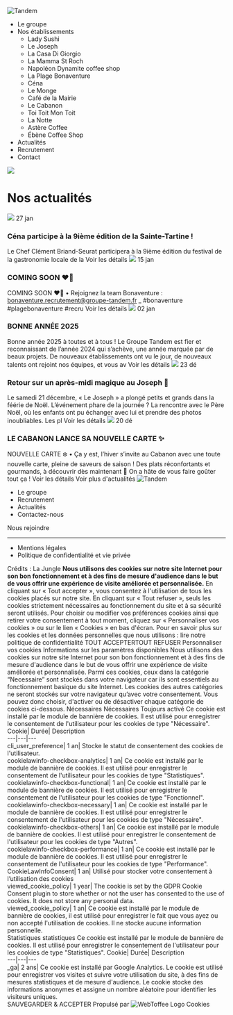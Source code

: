 ![Tandem](https://groupe-tandem.fr/content/themes/tandem/resources/assets/images/svg/logo-site-dark.svg)
  * Le groupe
  * Nos établissements
    * Lady Sushi
    * Le Joseph
    * La Casa Di Giorgio
    * La Mamma St Roch
    * Napoléon Dynamite coffee shop
    * La Plage Bonaventure
    * Céna
    * Le Monge
    * Café de la Mairie
    * Le Cabanon
    * Toi Toit Mon Toit
    * La Notte
    * Astère Coffee
    * Ébène Coffee Shop
  * Actualités
  * Recrutement
  * Contact


![](https://groupe-tandem.fr/content/uploads/2023/10/Capture-decran-2023-10-10-162910.png)
# Nos actualités 
![](https://groupe-tandem.fr/content/uploads/2025/01/HD_Cena_Octobre_2024-38-scaled.jpg)
27 jan
### Céna participe à la 9ième édition de la Sainte-Tartine !
Le Chef Clément Briand-Seurat participera à la 9ième édition du festival de la gastronomie locale de la 
Voir les détails
![](https://groupe-tandem.fr/content/uploads/2025/01/Bonaventure-emploi-post_Plan-de-travail-1-copie-4.png)
15 jan
### COMING SOON ❤️‍🔥
COMING SOON ❤️‍🔥 • Rejoignez la team Bonaventure : bonaventure.recrutement@groupe-tandem.fr _ #bonaventure #plagebonaventure #recru
Voir les détails
![](https://groupe-tandem.fr/content/uploads/2025/01/TANDEM-NEW-YEAR.png)
02 jan
### BONNE ANNÉE 2025
Bonne année 2025 à toutes et à tous ! Le Groupe Tandem est fier et reconnaissant de l’année 2024 qui s’achève, une année marquée par de beaux projets. De nouveaux établissements ont vu le jour, de nouveaux talents ont rejoint nos équipes, et vous av
Voir les détails
![](https://groupe-tandem.fr/content/uploads/2024/12/IMG-20241223-WA0019.jpg)
23 dé
### Retour sur un après-midi magique au Joseph 🎅
Le samedi 21 décembre, « Le Joseph » a plongé petits et grands dans la féérie de Noël. L’événement phare de la journée ? La rencontre avec le Père Noël, où les enfants ont pu échanger avec lui et prendre des photos inoubliables. Les pl
Voir les détails
![](https://groupe-tandem.fr/content/uploads/2024/12/DSC04429.jpg)
20 dé
### LE CABANON LANCE SA NOUVELLE CARTE ✨
NOUVELLE CARTE ❄️ • Ça y est, l’hiver s’invite au Cabanon avec une toute nouvelle carte, pleine de saveurs de saison ! Des plats réconfortants et gourmands, à découvrir dès maintenant 🥰 On a hâte de vous faire goûter tout ça !
Voir les détails
Voir plus d'actualités
![Tandem](https://groupe-tandem.fr/content/themes/tandem/resources/assets/images/svg/logo-site-dark.svg)
  * Le groupe
  * Recrutement
  * Actualités
  * Contactez-nous


Nous rejoindre
  *   *   * 

  * Mentions légales
  * Politique de confidentialité et vie privée


Crédits : La Jungle
**Nous utilisons des cookies sur notre site Internet pour son bon fonctionnement et à des fins de mesure d'audience dans le but de vous offrir une expérience de visite améliorée et personnalisée.** En cliquant sur « Tout accepter », vous consentez à l'utilisation de tous les cookies placés sur notre site. En cliquant sur « Tout refuser », seuls les cookies strictement nécessaires au fonctionnement du site et à sa sécurité seront utilisés. Pour choisir ou modifier vos préférences cookies ainsi que retirer votre consentement à tout moment, cliquez sur « Personnaliser vos cookies » ou sur le lien « Cookies » en bas d'écran. Pour en savoir plus sur les cookies et les données personnelles que nous utilisons : lire notre politique de confidentialité
TOUT ACCEPTERTOUT REFUSER
Personnaliser vos cookies
Informations sur les paramètres disponibles 
Nous utilisons des cookies sur notre site Internet pour son bon fonctionnement et à des fins de mesure d'audience dans le but de vous offrir une expérience de visite améliorée et personnalisée. Parmi ces cookies, ceux dans la catégorie “Necessaire” sont stockés dans votre navigateur car ils sont essentiels au fonctionnement basique du site Internet. Les cookies des autres catégories ne seront stockés sur votre navigateur qu’avec votre consentement. Vous pouvez donc choisir, d'activer ou de désactiver chaque catégorie de cookies ci-dessous.
Nécessaires 
Nécessaires 
Toujours activé 
Ce cookie est installé par le module de bannière de cookies. Il est utilisé pour enregistrer le consentement de l'utilisateur pour les cookies de type "Nécessaire". Cookie| Durée| Description  
---|---|---  
cli_user_preference| 1 an| Stocke le statut de consentement des cookies de l'utilisateur.  
cookielawinfo-checkbox-analytics| 1 an| Ce cookie est installé par le module de bannière de cookies. Il est utilisé pour enregistrer le consentement de l'utilisateur pour les cookies de type "Statistiques".  
cookielawinfo-checkbox-functional| 1 an| Ce cookie est installé par le module de bannière de cookies. Il est utilisé pour enregistrer le consentement de l'utilisateur pour les cookies de type "Fonctionnel".  
cookielawinfo-checkbox-necessary| 1 an| Ce cookie est installé par le module de bannière de cookies. Il est utilisé pour enregistrer le consentement de l'utilisateur pour les cookies de type "Nécessaire".  
cookielawinfo-checkbox-others| 1 an| Ce cookie est installé par le module de bannière de cookies. Il est utilisé pour enregistrer le consentement de l'utilisateur pour les cookies de type "Autres".  
cookielawinfo-checkbox-performance| 1 an| Ce cookie est installé par le module de bannière de cookies. Il est utilisé pour enregistrer le consentement de l'utilisateur pour les cookies de type "Performance".  
CookieLawInfoConsent| 1 an| Utilisé pour stocker votre consentement à l’utilisation des cookies  
viewed_cookie_policy| 1 year| The cookie is set by the GDPR Cookie Consent plugin to store whether or not the user has consented to the use of cookies. It does not store any personal data.  
viewed_cookie_policy| 1 an| Ce cookie est installé par le module de bannière de cookies, il est utilisé pour enregistrer le fait que vous ayez ou non accepté l'utilisation de cookies. Il ne stocke aucune information personnelle.  
Statistiques 
statistiques
Ce cookie est installé par le module de bannière de cookies. Il est utilisé pour enregistrer le consentement de l'utilisateur pour les cookies de type "Statistiques". Cookie| Durée| Description  
---|---|---  
_ga| 2 ans| Ce cookie est installé par Google Analytics. Le cookie est utilisé pour enregistrer vos visites et suivre votre utilisation du site, à des fins de mesures statistiques et de mesure d'audience. Le cookie stocke des informations anonymes et assigne un nombre aléatoire pour identifier les visiteurs uniques.  
SAUVEGARDER & ACCEPTER
Propulsé par ![WebToffee Logo](https://groupe-tandem.fr/content/plugins/webtoffee-gdpr-cookie-consent/images/webtoffee-logo.svg)
Cookies
